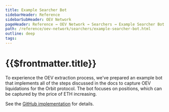 ```yaml
---
title: Example Searcher Bot
sidebarHeader: Reference
sidebarSubHeader: OEV Network
pageHeader: Reference → OEV Network → Searchers → Example Searcher Bot
path: /reference/oev-network/searchers/example-searcher-bot.html
outline: deep
tags:
---
```


<PageHeader/>

<SearchHighlight/>

<FlexStartTag/>

# {{$frontmatter.title}}

To experience the OEV extraction process, we've prepared an example bot that
implements all of the steps discussed in the docs to capture OEV liquidations
for the Orbit protocol. The bot focuses on positions, which can be captured by
the price of ETH increasing.

See the
[GitHub implementation](https://github.com/api3dao/oev-orbit-bot-example) for
details.
